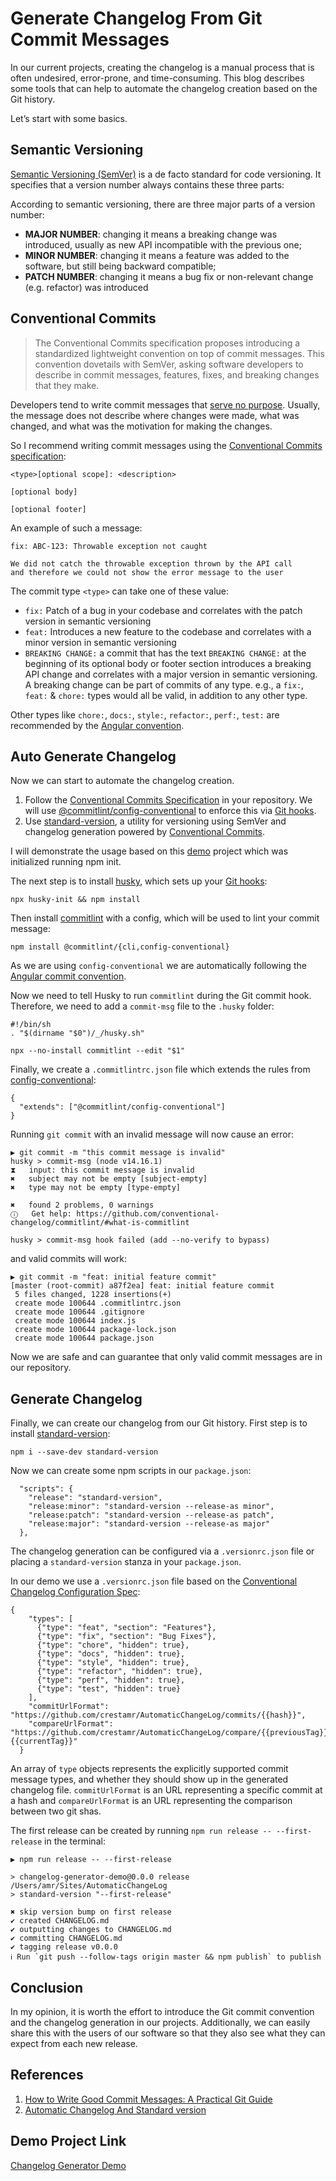 Generate Changelog From Git Commit Messages
===============================================================================

In our current projects, creating the changelog is a manual process that is often undesired, error-prone, and time-consuming.
This blog describes some tools that can help to automate the changelog creation based on the Git history.

Let’s start with some basics.

Semantic Versioning[](#semantic-versioning)
-------------------------------------------

[Semantic Versioning (SemVer)](https://semver.org/) is a de facto standard for code versioning. It specifies that a version number always contains these three parts:

According to semantic versioning, there are three major parts of a version number:

* **MAJOR NUMBER**: changing it means a breaking change was introduced, usually as new API incompatible with the previous one;
* **MINOR NUMBER**: changing it means a feature was added to the software, but still being backward compatible;
* **PATCH NUMBER**: changing it means a bug fix or non-relevant change (e.g. refactor) was introduced

Conventional Commits[](#conventional-commits)
---------------------------------------------

> The Conventional Commits specification proposes introducing a standardized lightweight convention on top of commit messages. This convention dovetails with SemVer, asking software developers to describe in commit messages, features, fixes, and breaking changes that they make.

Developers tend to write commit messages that [serve no purpose](http://whatthecommit.com/). Usually, the message does not describe where changes were made, what was changed, and what was the motivation for making the changes.

So I recommend writing commit messages using the [Conventional Commits specification](https://www.conventionalcommits.org/en/v1.0.0-beta.2/):

    <type>[optional scope]: <description>
    
    [optional body]
    
    [optional footer]

An example of such a message:

    fix: ABC-123: Throwable exception not caught
    
    We did not catch the throwable exception thrown by the API call
    and therefore we could not show the error message to the user

The commit type `<type>` can take one of these value:

* `fix:` Patch of a bug in your codebase and correlates with the patch version in semantic versioning
* `feat:` Introduces a new feature to the codebase and correlates with a minor version in semantic versioning
* `BREAKING CHANGE:` a commit that has the text `BREAKING CHANGE:` at the beginning of its optional body or footer section introduces a breaking API change and correlates with a major version in semantic versioning. A breaking change can be part of commits of any type. e.g., a `fix:`, `feat:` & `chore:` types would all be valid, in addition to any other type.

Other types like `chore:`, `docs:`, `style:`, `refactor:`, `perf:`, `test:` are recommended by the [Angular convention](https://github.com/angular/angular/blob/22b96b9/CONTRIBUTING.md#-commit-message-guidelines).

Auto Generate Changelog[](#conventional-commits)
------------------------------------------------

Now we can start to automate the changelog creation.

1. Follow the [Conventional Commits Specification](https://conventionalcommits.org/) in your repository. We will use [@commitlint/config-conventional](https://github.com/conventional-changelog/commitlint/tree/master/%40commitlint/config-conventional) to enforce this via [Git hooks](https://git-scm.com/docs/githooks).
2. Use [standard-version](https://github.com/conventional-changelog/standard-version), a utility for versioning using SemVer and changelog generation powered by [Conventional Commits](https://www.conventionalcommits.org/).

I will demonstrate the usage based on this [demo](https://github.com/crestamr/AutomaticChangeLog) project which was initialized running npm init.

The next step is to install [husky](https://github.com/typicode/husky), which sets up your [Git hooks](https://git-scm.com/docs/githooks):

    npx husky-init && npm install

Then install [commitlint](https://github.com/conventional-changelog/commitlint) with a config, which will be used to lint your commit message:

    npm install @commitlint/{cli,config-conventional}

As we are using `config-conventional` we are automatically following the [Angular commit convention](https://github.com/angular/angular/blob/22b96b9/CONTRIBUTING.md#-commit-message-guidelines).

Now we need to tell Husky to run `commitlint` during the Git commit hook. Therefore, we need to add a `commit-msg` file to the `.husky` folder:

    #!/bin/sh
    . "$(dirname "$0")/_/husky.sh"
    
    npx --no-install commitlint --edit "$1"

Finally, we create a `.commitlintrc.json` file which extends the rules from [config-conventional](https://github.com/conventional-changelog/commitlint/tree/master/%40commitlint/config-conventional):

    {
      "extends": ["@commitlint/config-conventional"]
    }

Running `git commit` with an invalid message will now cause an error:

    ▶ git commit -m "this commit message is invalid"
    husky > commit-msg (node v14.16.1)
    ⧗   input: this commit message is invalid
    ✖   subject may not be empty [subject-empty]
    ✖   type may not be empty [type-empty]
    
    ✖   found 2 problems, 0 warnings
    ⓘ   Get help: https://github.com/conventional-changelog/commitlint/#what-is-commitlint
    
    husky > commit-msg hook failed (add --no-verify to bypass)

and valid commits will work:

    ▶ git commit -m "feat: initial feature commit"
    [master (root-commit) a87f2ea] feat: initial feature commit
     5 files changed, 1228 insertions(+)
     create mode 100644 .commitlintrc.json
     create mode 100644 .gitignore
     create mode 100644 index.js
     create mode 100644 package-lock.json
     create mode 100644 package.json

Now we are safe and can guarantee that only valid commit messages are in our repository.

Generate Changelog[](#generate-changelog)
-----------------------------------------

Finally, we can create our changelog from our Git history. First step is to install [standard-version](https://github.com/conventional-changelog/standard-version):

    npm i --save-dev standard-version

Now we can create some npm scripts in our `package.json`:

      "scripts": {
        "release": "standard-version",
        "release:minor": "standard-version --release-as minor",
        "release:patch": "standard-version --release-as patch",
        "release:major": "standard-version --release-as major"
      },

The changelog generation can be configured via a `.versionrc.json` file or placing a `standard-version` stanza in your `package.json`.

In our demo we use a `.versionrc.json` file based on the [Conventional Changelog Configuration Spec](https://github.com/conventional-changelog/conventional-changelog-config-spec/blob/master/versions/2.1.0/README.md):

    {
        "types": [
          {"type": "feat", "section": "Features"},
          {"type": "fix", "section": "Bug Fixes"},
          {"type": "chore", "hidden": true},
          {"type": "docs", "hidden": true},
          {"type": "style", "hidden": true},
          {"type": "refactor", "hidden": true},
          {"type": "perf", "hidden": true},
          {"type": "test", "hidden": true}
        ],
        "commitUrlFormat": "https://github.com/crestamr/AutomaticChangeLog/commits/{{hash}}",
        "compareUrlFormat": "https://github.com/crestamr/AutomaticChangeLog/compare/{{previousTag}}...{{currentTag}}"
      }


An array of `type` objects represents the explicitly supported commit message types, and whether they should show up in the generated changelog file. `commitUrlFormat` is an URL representing a specific commit at a hash and `compareUrlFormat` is an URL representing the comparison between two git shas.

The first release can be created by running `npm run release -- --first-release` in the terminal:

    ▶ npm run release -- --first-release
    
    > changelog-generator-demo@0.0.0 release /Users/amr/Sites/AutomaticChangeLog
    > standard-version "--first-release"
    
    ✖ skip version bump on first release
    ✔ created CHANGELOG.md
    ✔ outputting changes to CHANGELOG.md
    ✔ committing CHANGELOG.md
    ✔ tagging release v0.0.0
    ℹ Run `git push --follow-tags origin master && npm publish` to publish

Conclusion[](#conclusion)
-------------------------
In my opinion, it is worth the effort to introduce the Git commit convention and the changelog generation in our projects.
Additionally, we can easily share this with the users of our software so that they also see what they can expect from each new release.


References[](#references)
-------------------------

1) [How to Write Good Commit Messages: A Practical Git Guide](https://www.freecodecamp.org/news/writing-good-commit-messages-a-practical-guide/)
2) [Automatic Changelog And Standard version](https://lukasznojek.com/blog/2020/03/automatic-changelog-md-or-commitizer-and-standard-version-family/)

Demo Project Link[](#references)
-------------------------
[Changelog Generator Demo](https://github.com/JoBinsJP/AutomaticChangeLog/blob/master/CHANGELOG.md)
